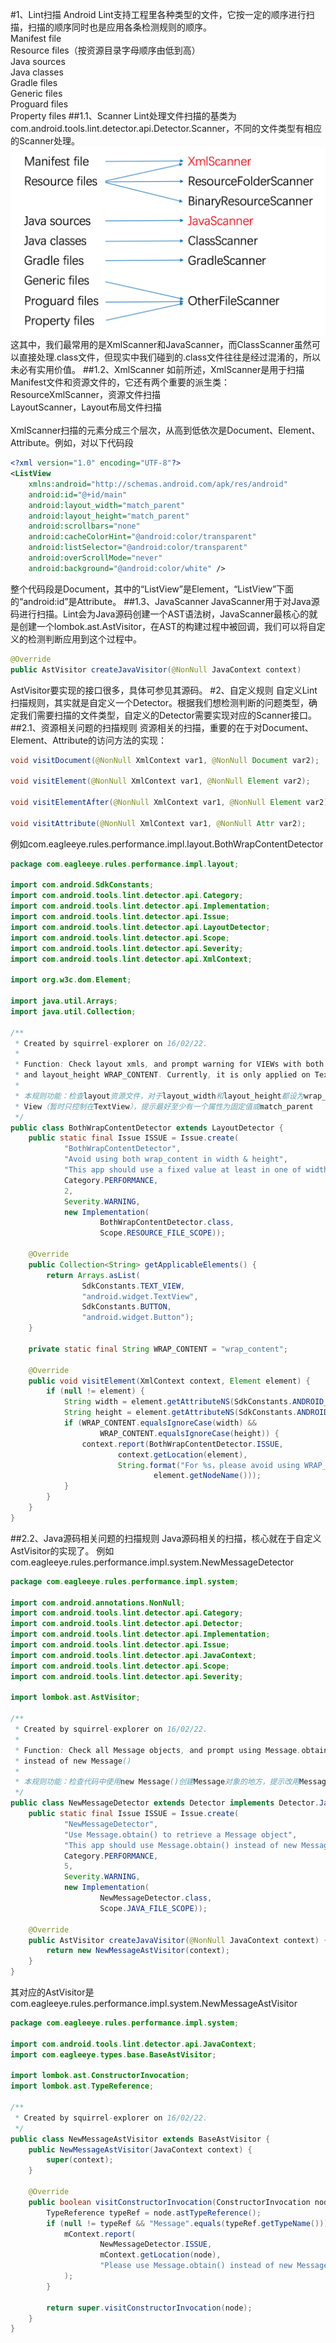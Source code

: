 #1、Lint扫描
Android Lint支持工程里各种类型的文件，它按一定的顺序进行扫描，扫描的顺序同时也是应用各条检测规则的顺序。
<br>
Manifest file
<br>
Resource files（按资源目录字母顺序由低到高）
<br>
Java sources
<br>
Java classes
<br>
Gradle files
<br>
Generic files
<br>
Proguard files
<br>
Property files
##1.1、Scanner
Lint处理文件扫描的基类为com.android.tools.lint.detector.api.Detector.Scanner，不同的文件类型有相应的Scanner处理。
<br>
![Scanner映射关系](https://github.com/squirrel-explorer/squirrel-deposits/blob/master/images/Lint_Scanner_Mapping.png)
<br>
这其中，我们最常用的是XmlScanner和JavaScanner，而ClassScanner虽然可以直接处理.class文件，但现实中我们碰到的.class文件往往是经过混淆的，所以未必有实用价值。
##1.2、XmlScanner
如前所述，XmlScanner是用于扫描Manifest文件和资源文件的，它还有两个重要的派生类：
<br>
ResourceXmlScanner，资源文件扫描
<br>
LayoutScanner，Layout布局文件扫描
<br><br>
XmlScanner扫描的元素分成三个层次，从高到低依次是Document、Element、Attribute。例如，对以下代码段
```xml
<?xml version="1.0" encoding="UTF-8"?>
<ListView
    xmlns:android="http://schemas.android.com/apk/res/android"
    android:id="@+id/main"
    android:layout_width="match_parent"
    android:layout_height="match_parent"
    android:scrollbars="none"
    android:cacheColorHint="@android:color/transparent"
    android:listSelector="@android:color/transparent"
    android:overScrollMode="never"
    android:background="@android:color/white" />
```
整个代码段是Document，其中的“ListView”是Element，“ListView”下面的“android:id”是Attribute。
##1.3、JavaScanner
JavaScanner用于对Java源码进行扫描。Lint会为Java源码创建一个AST语法树，JavaScanner最核心的就是创建一个lombok.ast.AstVisitor，在AST的构建过程中被回调，我们可以将自定义的检测判断应用到这个过程中。
```java
@Override
public AstVisitor createJavaVisitor(@NonNull JavaContext context)
```
AstVisitor要实现的接口很多，具体可参见其源码。
#2、自定义规则
自定义Lint扫描规则，其实就是自定义一个Detector。根据我们想检测判断的问题类型，确定我们需要扫描的文件类型，自定义的Detector需要实现对应的Scanner接口。
##2.1、资源相关问题的扫描规则
资源相关的扫描，重要的在于对Document、Element、Attribute的访问方法的实现：
```java
void visitDocument(@NonNull XmlContext var1, @NonNull Document var2);

void visitElement(@NonNull XmlContext var1, @NonNull Element var2);

void visitElementAfter(@NonNull XmlContext var1, @NonNull Element var2);

void visitAttribute(@NonNull XmlContext var1, @NonNull Attr var2);
```
例如com.eagleeye.rules.performance.impl.layout.BothWrapContentDetector
```java
package com.eagleeye.rules.performance.impl.layout;

import com.android.SdkConstants;
import com.android.tools.lint.detector.api.Category;
import com.android.tools.lint.detector.api.Implementation;
import com.android.tools.lint.detector.api.Issue;
import com.android.tools.lint.detector.api.LayoutDetector;
import com.android.tools.lint.detector.api.Scope;
import com.android.tools.lint.detector.api.Severity;
import com.android.tools.lint.detector.api.XmlContext;

import org.w3c.dom.Element;

import java.util.Arrays;
import java.util.Collection;

/**
 * Created by squirrel-explorer on 16/02/22.
 *
 * Function: Check layout xmls, and prompt warning for VIEWs with both layout_width
 * and layout_height WRAP_CONTENT. Currently, it is only applied on TextView.
 *
 * 本规则功能：检查layout资源文件，对于layout_width和layout_height都设为wrap_content的
 * View（暂时只控制在TextView），提示最好至少有一个属性为固定值或match_parent
 */
public class BothWrapContentDetector extends LayoutDetector {
    public static final Issue ISSUE = Issue.create(
            "BothWrapContentDetector",
            "Avoid using both wrap_content in width & height",
            "This app should use a fixed value at least in one of width & height.",
            Category.PERFORMANCE,
            2,
            Severity.WARNING,
            new Implementation(
                    BothWrapContentDetector.class,
                    Scope.RESOURCE_FILE_SCOPE));

    @Override
    public Collection<String> getApplicableElements() {
        return Arrays.asList(
                SdkConstants.TEXT_VIEW,
                "android.widget.TextView",
                SdkConstants.BUTTON,
                "android.widget.Button");
    }

    private static final String WRAP_CONTENT = "wrap_content";

    @Override
    public void visitElement(XmlContext context, Element element) {
        if (null != element) {
            String width = element.getAttributeNS(SdkConstants.ANDROID_URI, "layout_width");
            String height = element.getAttributeNS(SdkConstants.ANDROID_URI, "layout_height");
            if (WRAP_CONTENT.equalsIgnoreCase(width) &&
                    WRAP_CONTENT.equalsIgnoreCase(height)) {
                context.report(BothWrapContentDetector.ISSUE,
                        context.getLocation(element),
                        String.format("For %s，please avoid using WRAP_CONTENT both in layout_width and layout_height",
                                element.getNodeName()));
            }
        }
    }
}
```
##2.2、Java源码相关问题的扫描规则
Java源码相关的扫描，核心就在于自定义AstVisitor的实现了。
例如com.eagleeye.rules.performance.impl.system.NewMessageDetector
```java
package com.eagleeye.rules.performance.impl.system;

import com.android.annotations.NonNull;
import com.android.tools.lint.detector.api.Category;
import com.android.tools.lint.detector.api.Detector;
import com.android.tools.lint.detector.api.Implementation;
import com.android.tools.lint.detector.api.Issue;
import com.android.tools.lint.detector.api.JavaContext;
import com.android.tools.lint.detector.api.Scope;
import com.android.tools.lint.detector.api.Severity;

import lombok.ast.AstVisitor;

/**
 * Created by squirrel-explorer on 16/02/22.
 *
 * Function: Check all Message objects, and prompt using Message.obtain()
 * instead of new Message()
 *
 * 本规则功能：检查代码中使用new Message()创建Message对象的地方，提示改用Message.obtain()
 */
public class NewMessageDetector extends Detector implements Detector.JavaScanner {
    public static final Issue ISSUE = Issue.create(
            "NewMessageDetector",
            "Use Message.obtain() to retrieve a Message object",
            "This app should use Message.obtain() instead of new Message().",
            Category.PERFORMANCE,
            5,
            Severity.WARNING,
            new Implementation(
                    NewMessageDetector.class,
                    Scope.JAVA_FILE_SCOPE));

    @Override
    public AstVisitor createJavaVisitor(@NonNull JavaContext context) {
        return new NewMessageAstVisitor(context);
    }
}
```
其对应的AstVisitor是com.eagleeye.rules.performance.impl.system.NewMessageAstVisitor
```java
package com.eagleeye.rules.performance.impl.system;

import com.android.tools.lint.detector.api.JavaContext;
import com.eagleeye.types.base.BaseAstVisitor;

import lombok.ast.ConstructorInvocation;
import lombok.ast.TypeReference;

/**
 * Created by squirrel-explorer on 16/02/22.
 */
public class NewMessageAstVisitor extends BaseAstVisitor {
    public NewMessageAstVisitor(JavaContext context) {
        super(context);
    }

    @Override
    public boolean visitConstructorInvocation(ConstructorInvocation node) {
        TypeReference typeRef = node.astTypeReference();
        if (null != typeRef && "Message".equals(typeRef.getTypeName())) {
            mContext.report(
                    NewMessageDetector.ISSUE,
                    mContext.getLocation(node),
                    "Please use Message.obtain() instead of new Message()"
            );
        }

        return super.visitConstructorInvocation(node);
    }
}
```

